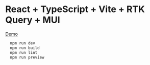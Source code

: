 # React + TypeScript + Vite + RTK Query + MUI

[Demo](https://maxmax.github.io/resume-app)

```js
  npm run dev
  npm run build
  npm run lint
  npm run preview
```
